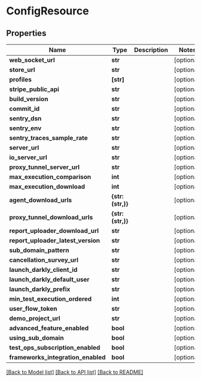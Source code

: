 # ConfigResource

## Properties
Name | Type | Description | Notes
------------ | ------------- | ------------- | -------------
**web_socket_url** | **str** |  | [optional] 
**store_url** | **str** |  | [optional] 
**profiles** | **[str]** |  | [optional] 
**stripe_public_api** | **str** |  | [optional] 
**build_version** | **str** |  | [optional] 
**commit_id** | **str** |  | [optional] 
**sentry_dsn** | **str** |  | [optional] 
**sentry_env** | **str** |  | [optional] 
**sentry_traces_sample_rate** | **str** |  | [optional] 
**server_url** | **str** |  | [optional] 
**io_server_url** | **str** |  | [optional] 
**proxy_tunnel_server_url** | **str** |  | [optional] 
**max_execution_comparison** | **int** |  | [optional] 
**max_execution_download** | **int** |  | [optional] 
**agent_download_urls** | **{str: (str,)}** |  | [optional] 
**proxy_tunnel_download_urls** | **{str: (str,)}** |  | [optional] 
**report_uploader_download_url** | **str** |  | [optional] 
**report_uploader_latest_version** | **str** |  | [optional] 
**sub_domain_pattern** | **str** |  | [optional] 
**cancellation_survey_url** | **str** |  | [optional] 
**launch_darkly_client_id** | **str** |  | [optional] 
**launch_darkly_default_user** | **str** |  | [optional] 
**launch_darkly_prefix** | **str** |  | [optional] 
**min_test_execution_ordered** | **int** |  | [optional] 
**user_flow_token** | **str** |  | [optional] 
**demo_project_url** | **str** |  | [optional] 
**advanced_feature_enabled** | **bool** |  | [optional] 
**using_sub_domain** | **bool** |  | [optional] 
**test_ops_subscription_enabled** | **bool** |  | [optional] 
**frameworks_integration_enabled** | **bool** |  | [optional] 

[[Back to Model list]](../README.md#documentation-for-models) [[Back to API list]](../README.md#documentation-for-api-endpoints) [[Back to README]](../README.md)


